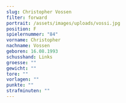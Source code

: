 ```yaml
---
slug: Christopher Vossen
filter: forward
portrait: /assets/images/uploads/vossi.jpg
position: F
spielernummer: "84"
vorname: Christopher
nachname: Vossen
geboren: 16.08.1993
schusshand: Links
groesse: ""
gewicht: ""
tore: ""
vorlagen: ""
punkte: ""
strafminuten: ""
---
```

